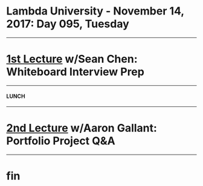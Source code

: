 # Lambda University - November 14, 2017: Day 095, Tuesday
***
# [1st Lecture](https://youtu.be/DuQmsbfmFrQ) w/Sean Chen: Whiteboard Interview Prep
***
#### LUNCH
***
# [2nd Lecture](https://youtu.be/uGnF1YVDV4U) w/Aaron Gallant: Portfolio Project Q&A
***
# fin
